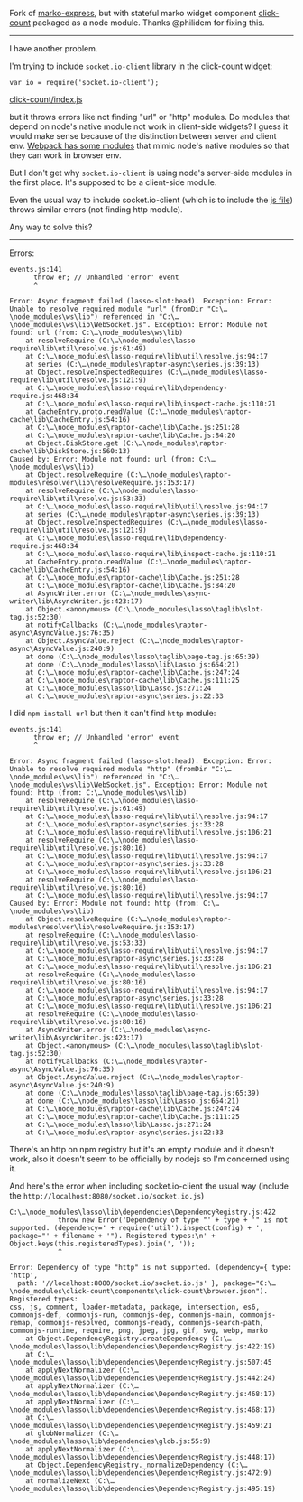 
Fork of [marko-express], but with stateful marko widget component [click-count] packaged as a node module. Thanks @philidem for fixing this.

[marko-express]: https://github.com/marko-js-samples/marko-express
[click-count]: http://markojs.com/marko-widgets/try-online/#Stateful_Click_Count.


---

I have another problem.

I'm trying to include `socket.io-client` library in the click-count widget:

    var io = require('socket.io-client');

[click-count/index.js](https://github.com/laggingreflex/marko-express-modular-widget/blob/master/node_modules/click-count/components/click-count/index.js#L3)


but it throws errors like not finding "url" or "http" modules. Do modules that depend on node's native module not work in client-side widgets? I guess it would make sense because of the distinction between server and client env. [Webpack has some modules][node-libs-browser] that mimic node's native modules so that they can work in browser env.

[node-libs-browser]: https://github.com/webpack/node-libs-browser

But I don't get why `socket.io-client` is using node's server-side modules in the first place. It's supposed to be a client-side module.

Even the usual way to include socket.io-client (which is to include the [js file][socket.io-cdn]) throws similar errors (not finding http module).

Any way to solve this?

[socket.io-cdn]: http://cdnjs.com/libraries/socket.io

---

Errors:


    events.js:141
          throw er; // Unhandled 'error' event
          ^

    Error: Async fragment failed (lasso-slot:head). Exception: Error: Unable to resolve required module "url" (fromDir "C:\…\node_modules\ws\lib") referenced in "C:\…\node_modules\ws\lib\WebSocket.js". Exception: Error: Module not found: url (from: C:\…\node_modules\ws\lib)
        at resolveRequire (C:\…\node_modules\lasso-require\lib\util\resolve.js:61:49)
        at C:\…\node_modules\lasso-require\lib\util\resolve.js:94:17
        at series (C:\…\node_modules\raptor-async\series.js:39:13)
        at Object.resolveInspectedRequires (C:\…\node_modules\lasso-require\lib\util\resolve.js:121:9)
        at C:\…\node_modules\lasso-require\lib\dependency-require.js:468:34
        at C:\…\node_modules\lasso-require\lib\inspect-cache.js:110:21
        at CacheEntry.proto.readValue (C:\…\node_modules\raptor-cache\lib\CacheEntry.js:54:16)
        at C:\…\node_modules\raptor-cache\lib\Cache.js:251:28
        at C:\…\node_modules\raptor-cache\lib\Cache.js:84:20
        at Object.DiskStore.get (C:\…\node_modules\raptor-cache\lib\DiskStore.js:560:13)
    Caused by: Error: Module not found: url (from: C:\…\node_modules\ws\lib)
        at Object.resolveRequire (C:\…\node_modules\raptor-modules\resolver\lib\resolveRequire.js:153:17)
        at resolveRequire (C:\…\node_modules\lasso-require\lib\util\resolve.js:53:33)
        at C:\…\node_modules\lasso-require\lib\util\resolve.js:94:17
        at series (C:\…\node_modules\raptor-async\series.js:39:13)
        at Object.resolveInspectedRequires (C:\…\node_modules\lasso-require\lib\util\resolve.js:121:9)
        at C:\…\node_modules\lasso-require\lib\dependency-require.js:468:34
        at C:\…\node_modules\lasso-require\lib\inspect-cache.js:110:21
        at CacheEntry.proto.readValue (C:\…\node_modules\raptor-cache\lib\CacheEntry.js:54:16)
        at C:\…\node_modules\raptor-cache\lib\Cache.js:251:28
        at C:\…\node_modules\raptor-cache\lib\Cache.js:84:20
        at AsyncWriter.error (C:\…\node_modules\async-writer\lib\AsyncWriter.js:423:17)
        at Object.<anonymous> (C:\…\node_modules\lasso\taglib\slot-tag.js:52:30)
        at notifyCallbacks (C:\…\node_modules\raptor-async\AsyncValue.js:76:35)
        at Object.AsyncValue.reject (C:\…\node_modules\raptor-async\AsyncValue.js:240:9)
        at done (C:\…\node_modules\lasso\taglib\page-tag.js:65:39)
        at done (C:\…\node_modules\lasso\lib\Lasso.js:654:21)
        at C:\…\node_modules\raptor-cache\lib\Cache.js:247:24
        at C:\…\node_modules\raptor-cache\lib\Cache.js:111:25
        at C:\…\node_modules\lasso\lib\Lasso.js:271:24
        at C:\…\node_modules\raptor-async\series.js:22:33


I did `npm install url` but then it can't find `http` module:

    events.js:141
          throw er; // Unhandled 'error' event
          ^

    Error: Async fragment failed (lasso-slot:head). Exception: Error: Unable to resolve required module "http" (fromDir "C:\…\node_modules\ws\lib") referenced in "C:\…\node_modules\ws\lib\WebSocket.js". Exception: Error: Module not found: http (from: C:\…\node_modules\ws\lib)
        at resolveRequire (C:\…\node_modules\lasso-require\lib\util\resolve.js:61:49)
        at C:\…\node_modules\lasso-require\lib\util\resolve.js:94:17
        at C:\…\node_modules\raptor-async\series.js:33:28
        at C:\…\node_modules\lasso-require\lib\util\resolve.js:106:21
        at resolveRequire (C:\…\node_modules\lasso-require\lib\util\resolve.js:80:16)
        at C:\…\node_modules\lasso-require\lib\util\resolve.js:94:17
        at C:\…\node_modules\raptor-async\series.js:33:28
        at C:\…\node_modules\lasso-require\lib\util\resolve.js:106:21
        at resolveRequire (C:\…\node_modules\lasso-require\lib\util\resolve.js:80:16)
        at C:\…\node_modules\lasso-require\lib\util\resolve.js:94:17
    Caused by: Error: Module not found: http (from: C:\…\node_modules\ws\lib)
        at Object.resolveRequire (C:\…\node_modules\raptor-modules\resolver\lib\resolveRequire.js:153:17)
        at resolveRequire (C:\…\node_modules\lasso-require\lib\util\resolve.js:53:33)
        at C:\…\node_modules\lasso-require\lib\util\resolve.js:94:17
        at C:\…\node_modules\raptor-async\series.js:33:28
        at C:\…\node_modules\lasso-require\lib\util\resolve.js:106:21
        at resolveRequire (C:\…\node_modules\lasso-require\lib\util\resolve.js:80:16)
        at C:\…\node_modules\lasso-require\lib\util\resolve.js:94:17
        at C:\…\node_modules\raptor-async\series.js:33:28
        at C:\…\node_modules\lasso-require\lib\util\resolve.js:106:21
        at resolveRequire (C:\…\node_modules\lasso-require\lib\util\resolve.js:80:16)
        at AsyncWriter.error (C:\…\node_modules\async-writer\lib\AsyncWriter.js:423:17)
        at Object.<anonymous> (C:\…\node_modules\lasso\taglib\slot-tag.js:52:30)
        at notifyCallbacks (C:\…\node_modules\raptor-async\AsyncValue.js:76:35)
        at Object.AsyncValue.reject (C:\…\node_modules\raptor-async\AsyncValue.js:240:9)
        at done (C:\…\node_modules\lasso\taglib\page-tag.js:65:39)
        at done (C:\…\node_modules\lasso\lib\Lasso.js:654:21)
        at C:\…\node_modules\raptor-cache\lib\Cache.js:247:24
        at C:\…\node_modules\raptor-cache\lib\Cache.js:111:25
        at C:\…\node_modules\lasso\lib\Lasso.js:271:24
        at C:\…\node_modules\raptor-async\series.js:22:33

There's an http on npm registry but it's an empty module and it doesn't work, also it doesn't seem to be officially by nodejs so I'm concerned using it.


And here's the error when including socket.io-client the usual way (include the `http://localhost:8080/socket.io/socket.io.js`)


    C:\…\node_modules\lasso\lib\dependencies\DependencyRegistry.js:422
                throw new Error('Dependency of type "' + type + '" is not supported. (dependency=' + require('util').inspect(config) + ', package="' + filename + '"). Registered types:\n' + Object.keys(this.registeredTypes).join(', '));
                ^

    Error: Dependency of type "http" is not supported. (dependency={ type: 'http',
      path: '//localhost:8080/socket.io/socket.io.js' }, package="C:\…\node_modules\click-count\components\click-count\browser.json"). Registered types:
    css, js, comment, loader-metadata, package, intersection, es6, commonjs-def, commonjs-run, commonjs-dep, commonjs-main, commonjs-remap, commonjs-resolved, commonjs-ready, commonjs-search-path, commonjs-runtime, require, png, jpeg, jpg, gif, svg, webp, marko
        at Object.DependencyRegistry.createDependency (C:\…\node_modules\lasso\lib\dependencies\DependencyRegistry.js:422:19)
        at C:\…\node_modules\lasso\lib\dependencies\DependencyRegistry.js:507:45
        at applyNextNormalizer (C:\…\node_modules\lasso\lib\dependencies\DependencyRegistry.js:442:24)
        at applyNextNormalizer (C:\…\node_modules\lasso\lib\dependencies\DependencyRegistry.js:468:17)
        at applyNextNormalizer (C:\…\node_modules\lasso\lib\dependencies\DependencyRegistry.js:468:17)
        at C:\…\node_modules\lasso\lib\dependencies\DependencyRegistry.js:459:21
        at globNormalizer (C:\…\node_modules\lasso\lib\dependencies\glob.js:55:9)
        at applyNextNormalizer (C:\…\node_modules\lasso\lib\dependencies\DependencyRegistry.js:448:17)
        at Object.DependencyRegistry._normalizeDependency (C:\…\node_modules\lasso\lib\dependencies\DependencyRegistry.js:472:9)
        at normalizeNext (C:\…\node_modules\lasso\lib\dependencies\DependencyRegistry.js:495:19)